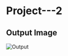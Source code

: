 # Project---2

## Output Image

![Output](https://user-images.githubusercontent.com/67505311/196966342-7d09ce00-a638-4f44-b80a-13103a3bac7c.png)
